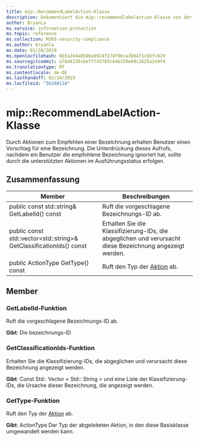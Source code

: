 ```yaml
---
title: mip::RecommendLabelAction-Klasse
description: Dokumentiert die mip::recommendlabelaction-Klasse von der Microsoft Information Protection (MIP) SDK.
author: BryanLa
ms.service: information-protection
ms.topic: reference
ms.collection: M365-security-compliance
ms.author: bryanla
ms.date: 01/28/2019
ms.openlocfilehash: 665a244a858ba9924f27df96ca3b6471cb5fc829
ms.sourcegitcommit: a78d4236cbeff743703c44b150e69c1625a2e9f4
ms.translationtype: MT
ms.contentlocale: de-DE
ms.lasthandoff: 02/14/2019
ms.locfileid: "56260118"
---
```

# <a name="class-miprecommendlabelaction"></a>mip::RecommendLabelAction-Klasse 
Durch Aktionen zum Empfehlen einer Bezeichnung erhalten Benutzer einen Vorschlag für eine Bezeichnung. Die Unterdrückung dieses Aufrufs, nachdem ein Benutzer die empfohlene Bezeichnung ignoriert hat, sollte durch die unterstützten Aktionen im Ausführungsstatus erfolgen.
  
## <a name="summary"></a>Zusammenfassung
 Member                        | Beschreibungen                                
--------------------------------|---------------------------------------------
public const std::string& GetLabelId() const  |  Ruft die vorgeschlagene Bezeichnungs-ID ab.
public const std::vector\<std::string\>& GetClassificationIds() const  |  Erhalten Sie die Klassifizierung-IDs, die abgeglichen und verursacht diese Bezeichnung angezeigt werden.
public ActionType GetType() const  |  Ruft den Typ der [Aktion](class_mip_action.md) ab.
  
## <a name="members"></a>Member
  
### <a name="getlabelid-function"></a>GetLabelId-Funktion
Ruft die vorgeschlagene Bezeichnungs-ID ab.

  
**Gibt**: Die bezeichnungs-ID
  
### <a name="getclassificationids-function"></a>GetClassificationIds-Funktion
Erhalten Sie die Klassifizierung-IDs, die abgeglichen und verursacht diese Bezeichnung angezeigt werden.

  
**Gibt**: Const Std:: Vector < Std:: String > und eine Liste der Klassifizierung-IDs, die Ursache dieser Bezeichnung, die angezeigt werden.
  
### <a name="gettype-function"></a>GetType-Funktion
Ruft den Typ der [Aktion](class_mip_action.md) ab.

  
**Gibt**: ActionType Der Typ der abgeleiteten Aktion, in den diese Basisklasse umgewandelt werden kann.

